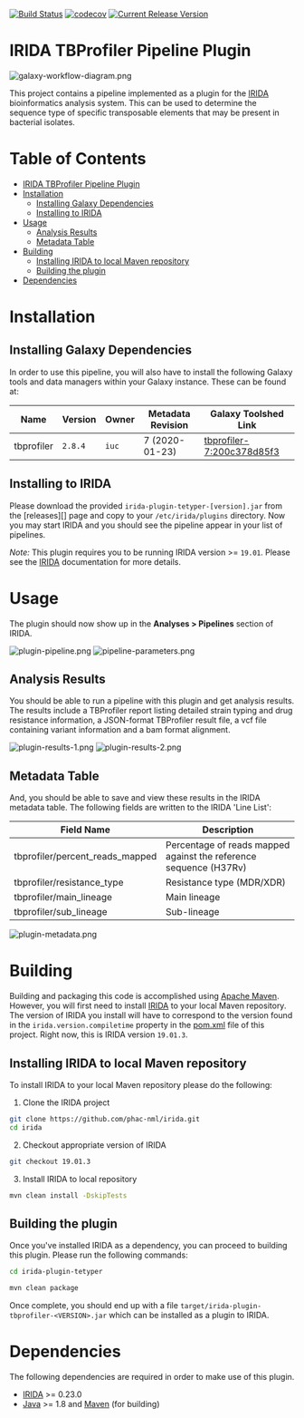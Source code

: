 [![Build Status](https://travis-ci.org/public-health-bioinformatics/irida-plugin-tbprofiler.svg?branch=master)](https://travis-ci.org/public-health-bioinformatics/irida-plugin-tbprofiler)
[![codecov](https://codecov.io/gh/public-health-bioinformatics/irida-plugin-tbprofiler/branch/master/graph/badge.svg)](https://codecov.io/gh/public-health-bioinformatics/irida-plugin-tbprofiler)
[![Current Release Version](https://img.shields.io/github/release/public-health-bioinformatics/irida-plugin-tbprofiler.svg)](https://github.com/public-health-bioinformatics/irida-plugin-tbprofiler/releases)

# IRIDA TBProfiler Pipeline Plugin

![galaxy-workflow-diagram.png][]

This project contains a pipeline implemented as a plugin for the [IRIDA][] bioinformatics analysis system. 
This can be used to determine the sequence type of specific transposable elements that may be present in bacterial isolates.

# Table of Contents

   * [IRIDA TBProfiler Pipeline Plugin](#irida-tbprofiler-pipeline-plugin)
   * [Installation](#installation)
      * [Installing Galaxy Dependencies](#installing-galaxy-dependencies)
      * [Installing to IRIDA](#installing-to-irida)
   * [Usage](#usage)
      * [Analysis Results](#analysis-results)
      * [Metadata Table](#metadata-table)
   * [Building](#building)
      * [Installing IRIDA to local Maven repository](#installing-irida-to-local-maven-repository)
      * [Building the plugin](#building-the-plugin)
   * [Dependencies](#dependencies)

# Installation

## Installing Galaxy Dependencies

In order to use this pipeline, you will also have to install the following Galaxy tools and data 
managers within your Galaxy instance. These can be found at:

| Name                               | Version         | Owner                          | Metadata Revision | Galaxy Toolshed Link                                                                         |
|------------------------------------|-----------------|------------------------------- |-------------------|----------------------------------------------------------------------------------------------|
| tbprofiler                         | `2.8.4`         | `iuc`                          | 7 (2020-01-23)    | [tbprofiler-7:200c378d85f3](https://toolshed.g2.bx.psu.edu/view/iuc/tbprofiler/200c378d85f3) |

## Installing to IRIDA

Please download the provided `irida-plugin-tetyper-[version].jar` from the [releases][] page and copy to your 
`/etc/irida/plugins` directory.  Now you may start IRIDA and you should see the pipeline appear in your list of pipelines.

*Note:* This plugin requires you to be running IRIDA version >= `19.01`. Please see the [IRIDA][] documentation for more details.

# Usage

The plugin should now show up in the **Analyses > Pipelines** section of IRIDA.

![plugin-pipeline.png][]
![pipeline-parameters.png][]

## Analysis Results

You should be able to run a pipeline with this plugin and get analysis results. The results include a TBProfiler report 
listing detailed strain typing and drug resistance information, a JSON-format TBProfiler result file, a vcf file containing
variant information and a bam format alignment.

![plugin-results-1.png][]
![plugin-results-2.png][]

## Metadata Table

And, you should be able to save and view these results in the IRIDA metadata table. The following fields are written to
the IRIDA 'Line List':

| Field Name                       | Description                                                                                                                                                        |
|----------------------------------|-------------------------------------------------------------------|
| tbprofiler/percent_reads_mapped  | Percentage of reads mapped against the reference sequence (H37Rv) |
| tbprofiler/resistance_type       | Resistance type (MDR/XDR)                                         |
| tbprofiler/main_lineage          | Main lineage                                                      |
| tbprofiler/sub_lineage           | Sub-lineage                                                       |

![plugin-metadata.png][]

# Building

Building and packaging this code is accomplished using [Apache Maven][maven]. However, you will first need to install [IRIDA][] to your local Maven repository. The version of IRIDA you install will have to correspond to the version found in the `irida.version.compiletime` property in the [pom.xml][] file of this project. Right now, this is IRIDA version `19.01.3`.

## Installing IRIDA to local Maven repository

To install IRIDA to your local Maven repository please do the following:

1. Clone the IRIDA project

```bash
git clone https://github.com/phac-nml/irida.git
cd irida
```

2. Checkout appropriate version of IRIDA

```bash
git checkout 19.01.3
```

3. Install IRIDA to local repository

```bash
mvn clean install -DskipTests
```

## Building the plugin

Once you've installed IRIDA as a dependency, you can proceed to building this plugin. Please run the following commands:

```bash
cd irida-plugin-tetyper

mvn clean package
```

Once complete, you should end up with a file `target/irida-plugin-tbprofiler-<VERSION>.jar` which can be installed as a plugin to IRIDA.

# Dependencies

The following dependencies are required in order to make use of this plugin.

* [IRIDA][] >= 0.23.0
* [Java][] >= 1.8 and [Maven][maven] (for building)

[maven]: https://maven.apache.org/
[IRIDA]: http://irida.ca/
[Galaxy]: https://galaxyproject.org/
[Java]: https://www.java.com/
[irida-pipeline]: https://irida.corefacility.ca/documentation/developer/tools/pipelines/
[irida-pipeline-galaxy]: https://irida.corefacility.ca/documentation/developer/tools/pipelines/#galaxy-workflow-development
[irida-wf-ga2xml]: https://github.com/phac-nml/irida-wf-ga2xml
[pom.xml]: pom.xml
[workflows-dir]: src/main/resources/workflows
[workflow-structure]: src/main/resources/workflows/0.1.0/irida_workflow_structure.ga
[example-plugin-java]: src/main/java/ca/corefacility/bioinformatics/irida/plugins/ExamplePlugin.java
[irida-plugin-java]: https://github.com/phac-nml/irida/tree/development/src/main/java/ca/corefacility/bioinformatics/irida/plugins/IridaPlugin.java
[irida-updater]: src/main/java/ca/corefacility/bioinformatics/irida/plugins/ExamplePluginUpdater.java
[irida-setup]: https://irida.corefacility.ca/documentation/administrator/index.html
[properties]: https://en.wikipedia.org/wiki/.properties
[messages]: src/main/resources/workflows/0.1.0/messages_en.properties
[maven-min-pom]: https://maven.apache.org/guides/introduction/introduction-to-the-pom.html#Minimal_POM
[pf4j-start]: https://pf4j.org/doc/getting-started.html
[plugin-results-1.png]: doc/images/plugin-results-1.png
[plugin-results-2.png]: doc/images/plugin-results-2.png
[plugin-pipeline.png]: doc/images/plugin-pipeline.png
[plugin-metadata.png]: doc/images/plugin-metadata.png
[pipeline-parameters.png]: doc/images/pipeline-parameters.png
[example-plugin-save-results.png]: doc/images/example-plugin-save-results.png
[galaxy-workflow-diagram.png]: doc/images/galaxy-workflow-diagram.png
